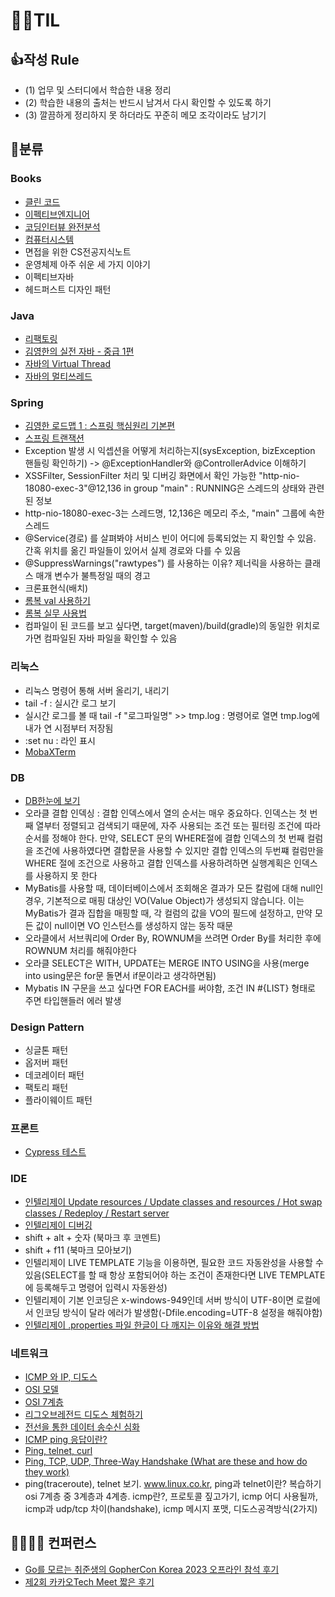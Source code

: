 # 🙆‍♂️TIL 

## 👍작성 Rule

- (1) 업무 및 스터디에서 학습한 내용 정리
- (2) 학습한 내용의 출처는 반드시 남겨서 다시 확인할 수 있도록 하기
- (3) 깔끔하게 정리하지 못 하더라도 꾸준히 메모 조각이라도 남기기   

## 🍉분류 

### Books
- [클린 코드](https://velog.io/@ngngs/%EC%B1%85%EB%84%88%EB%91%90-5%EA%B8%B0-%ED%81%B4%EB%A6%B0%EC%BD%94%EB%93%9C)
- [이펙티브엔지니어](https://velog.io/@ngngs/%ED%9A%A8%EC%9C%A8%EC%A0%81%EC%9D%B8-%EA%B0%9C%EB%B0%9C%EC%9E%90-12)
- [코딩인터뷰 완전분석](https://velog.io/@ngngs/%EC%83%88%EB%A1%9C%EC%9A%B4-%EC%95%8C%EA%B3%A0%EB%A6%AC%EC%A6%98-%EC%B1%8C%EB%A6%B0%EC%A7%80%EB%8A%94-%EC%83%88%EB%A1%9C%EC%9A%B4-%EC%96%B8%EC%96%B4%EB%A1%9C)
- [컴퓨터시스템](https://velog.io/@ngngs/%EC%BB%B4%ED%93%A8%ED%84%B0%EC%8B%9C%EC%8A%A4%ED%85%9CCSAPP-1%EC%9E%A5)
- 면접을 위한 CS전공지식노트
- 운영체제 아주 쉬운 세 가지 이야기
- 이펙티브자바
- 헤드퍼스트 디자인 패턴

### Java
- [리팩토링](https://github.com/ngngs/Refactoring_excercise)
- [김영한의 실전 자바 - 중급 1편](https://github.com/ngngs/TIL/tree/main/%EA%B9%80%EC%98%81%ED%95%9C%EC%9D%98%20%EC%8B%A4%EC%A0%84%20%EC%9E%90%EB%B0%94%20-%20%EC%A4%91%EA%B8%891%ED%8E%B8)
- [자바의 Virtual Thread](https://velog.io/@ngngs/%EC%B9%B4%EC%B9%B4%EC%98%A4%EC%99%80-%EC%9A%B0%EC%95%84%ED%95%9C%ED%98%95%EC%A0%9C%EB%93%A4%EC%9D%B4-%EC%84%A0%EB%B3%B4%EC%9D%B4%EB%8A%94-Java-%EA%B0%80%EC%83%81-%EC%8A%A4%EB%A0%88%EB%93%9C-%ED%98%81%EC%8B%A0)
- [자바의 멀티쓰레드](https://woongjin.udemy.com/course/java-multi-threading/learn/lecture/30800338#overview)

### Spring
- [김영한 로드맵 1 : 스프링 핵심원리 기본편](https://github.com/ngngs/TIL/tree/main/%EC%8A%A4%ED%94%84%EB%A7%81%ED%95%B5%EC%8B%AC%EC%9B%90%EB%A6%AC_%EA%B8%B0%EB%B3%B8%ED%8E%B8)
- [스프링 트랜잭션](https://github.com/ngngs/TIL/tree/main/DB/1.%20%EC%8A%A4%ED%94%84%EB%A7%81%20%ED%8A%B8%EB%9E%9C%EC%9E%AD%EC%85%98)
- Exception 발생 시 익셉션을 어떻게 처리하는지(sysException, bizException 핸들링 확인하기) -> @ExceptionHandler와 @ControllerAdvice 이해하기
- XSSFilter, SessionFilter 처리 및 디버깅 화면에서 확인 가능한 "http-nio-18080-exec-3"@12,136 in group "main" : RUNNING은 스레드의 상태와 관련된 정보
- http-nio-18080-exec-3는 스레드명, 12,136은 메모리 주소, "main" 그룹에 속한 스레드
- @Service(경로) 를 살펴봐야 서비스 빈이 어디에 등록되었는 지 확인할 수 있음. 간혹 위치를 옮긴 파일들이 있어서 실제 경로와 다를 수 있음
- @SuppressWarnings("rawtypes") 를 사용하는 이유? 제너릭을 사용하는 클래스 매개 변수가 불특정일 때의 경고
- 크론표현식(배치)
- [롬복 val 사용하기](https://projectlombok.org/features/val)
- [롬복 실무 사용법](https://github.com/cheese10yun/blog-sample/tree/master/lombok)
- 컴파일이 된 코드를 보고 싶다면, target(maven)/build(gradle)의 동일한 위치로 가면 컴파일된 자바 파일을 확인할 수 있음

### 리눅스
- 리눅스 명령어 통해 서버 올리기, 내리기
- tail -f : 실시간 로그 보기
- 실시간 로그를 볼 때 tail -f "로그파일명" >> tmp.log : 명령어로 열면 tmp.log에 내가 연 시점부터 저장됨
- :set nu : 라인 표시
- [MobaXTerm](https://inpa.tistory.com/entry/MobaXterm-%F0%9F%92%BD-%EB%AA%A8%EB%B0%94%EC%97%91%EC%8A%A4%ED%85%80-%EC%84%A4%EC%B9%98-%ED%95%9C%EA%B8%80%ED%99%94-SSH-%EC%A0%91%EC%86%8D-%EB%B0%A9%EB%B2%95-%F0%9F%92%AF-%EC%A0%95%EB%A6%AC)

### DB
- [DB한눈에 보기](https://github.com/ngngs/TIL/tree/main/DB)
- 오라클 결합 인덱싱 : 결합 인덱스에서 열의 순서는 매우 중요하다. 인덱스는 첫 번째 열부터 정렬되고 검색되기 때문에, 자주 사용되는 조건 또는 필터링 조건에 따라 순서를 정해야 한다. 만약, SELECT 문의 WHERE절에 결합 인덱스의 첫 번째 컬럼을 조건에 사용하였다면 결합문을 사용할 수 있지만 결합 인덱스의 두번쨰 컬럼만을 WHERE 절에 조건으로 사용하고 결합 인덱스를 사용하려하면 실행계획은 인덱스를 사용하지 못 한다
- MyBatis를 사용할 때, 데이터베이스에서 조회해온 결과가 모든 칼럼에 대해 null인 경우, 기본적으로 매핑 대상인 VO(Value Object)가 생성되지 않습니다. 이는 MyBatis가 결과 집합을 매핑할 때, 각 컬럼의 값을 VO의 필드에 설정하고, 만약 모든 값이 null이면 VO 인스턴스를 생성하지 않는 동작 때문
- 오라클에서 서브쿼리에 Order By, ROWNUM을 쓰려면 Order By를 처리한 후에 ROWNUM 처리를 해줘야한다
- 오라클 SELECT은 WITH, UPDATE는 MERGE INTO USING을 사용(merge into using문은 for문 돌면서 if문이라고 생각하면됨)
- Mybatis IN 구문을 쓰고 싶다면 FOR EACH를 써야함, 조건 IN #{LIST} 형태로 주면 타입핸들러 에러 발생


### Design Pattern
- 싱글톤 패턴
- 옵저버 패턴
- 데코레이터 패턴
- 팩토리 패턴
- 플라이웨이트 패턴


### 프론트
- [Cypress 테스트](https://github.com/ngngs/TIL/tree/main/Cypress)

### IDE
- [인텔리제이 Update resources / Update classes and resources / Hot swap classes / Redeploy / Restart server](https://www.jetbrains.com/help/idea/updating-applications-on-application-servers.html)
- [인텔리제이 디버깅](https://github.com/jojoldu/blog-code/tree/master/intellij-debugging)
- shift + alt + 숫자 (북마크 후 코멘트)
- shift + f11 (북마크 모아보기)
- 인텔리제이 LIVE TEMPLATE 기능을 이용하면, 필요한 코드 자동완성을 사용할 수 있음(SELECT를 할 때 항상 포함되어야 하는 조건이 존재한다면 LIVE TEMPLATE에 등록해두고 명령어 입력시 자동완성)
- 인텔리제이 기본 인코딩은 x-windows-949인데 서버 방식이 UTF-8이면 로컬에서 인코딩 방식이 달라 에러가 발생함(-Dfile.encoding=UTF-8 설정을 해줘야함)
- [인텔리제이 .properties 파일 한글이 다 깨지는 이유와 해결 방법](https://ifuwanna.tistory.com/291)

### 네트워크
- [ICMP 와 IP, 디도스](https://www.cloudflare.com/ko-kr/learning/ddos/glossary/internet-control-message-protocol-icmp/)
- [OSI 모델](https://www.cloudflare.com/ko-kr/learning/ddos/glossary/open-systems-interconnection-model-osi/)
- [OSI 7계층](https://velog.io/@ngngs/ping%EA%B3%BC-telnet%EC%9C%BC%EB%A1%9C-%EC%8B%9C%EC%9E%91%ED%95%9C-OSI-7-Layer)
- [리그오브레전드 디도스 체험하기](https://byeo.tistory.com/entry/%EB%A6%AC%EA%B7%B8%EC%98%A4%EB%B8%8C%EB%A0%88%EC%A0%84%EB%93%9C-%EB%94%94%EB%8F%84%EC%8A%A4)
- [전선을 통한 데이터 송수신 심화](https://thisiswoo.github.io/development/osi-7-physical-layer.html)
- [ICMP ping 응답이란?](https://docs.netapp.com/ko-kr/e-series-santricity/sm-hardware/what-are-icmp-ping-responses.html)
- [Ping, telnet, curl](https://toneyparky.tistory.com/59)
- [Ping, TCP, UDP, Three-Way Handshake (What are these and how do they work)](https://www.scaler.com/topics/cyber-security/what-is-ping/)
-  ping(traceroute), telnet 보기. www.linux.co.kr, ping과 telnet이란? 복습하기 osi 7계층 중 3계층과 4계층. icmp란?, 프로토콜 짚고가기, icmp 어디 사용될까, icmp과 udp/tcp 차이(handshake), icmp 메시지 포맷, 디도스공격방식(2가지)


## 👩‍🏫👨‍🏫 컨퍼런스
- [Go를 모르는 취준생의 GopherCon Korea 2023 오프라인 참석 후기](https://velog.io/@ngngs/%EC%B7%A8%EC%A4%80%EC%83%9D%EC%9D%98-GopherCon-Korea-2023-%EC%98%A4%ED%94%84%EB%9D%BC%EC%9D%B8-%EC%B0%B8%EC%84%9D-%ED%9B%84%EA%B8%B0)
- [제2회 카카오Tech Meet 짧은 후기](https://velog.io/@ngngs/%EC%A0%9C2%ED%9A%8C-%EC%B9%B4%EC%B9%B4%EC%98%A4-%ED%85%8C%ED%81%AC-%EB%B0%8B%EC%A7%A7%EC%9D%80%ED%9B%84%EA%B8%B0)
